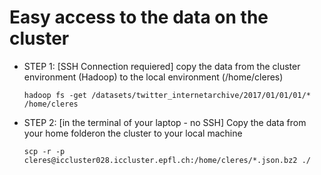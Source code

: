 # Easy access to the data on the cluster

- STEP 1: [SSH Connection requiered] copy the data from the cluster environment (Hadoop) to the local environment (/home/cleres)

  ```hadoop fs -get /datasets/twitter_internetarchive/2017/01/01/01/* /home/cleres```

- STEP 2: [in the terminal of your laptop - no SSH] Copy the data from your home folderon the cluster to your local machine

  ```scp -r -p cleres@iccluster028.iccluster.epfl.ch:/home/cleres/*.json.bz2 ./``` 

